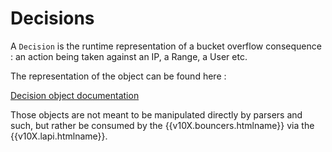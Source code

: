 # Decisions

A `Decision` is the runtime representation of a bucket overflow consequence : an action being taken against an IP, a Range, a User etc.

The representation of the object can be found here : 

[Decision object documentation](https://pkg.go.dev/github.com/crowdsecurity/crowdsec/pkg/models#Decision)

Those objects are not meant to be manipulated directly by parsers and such, but rather be consumed by the {{v10X.bouncers.htmlname}} via the {{v10X.lapi.htmlname}}.

